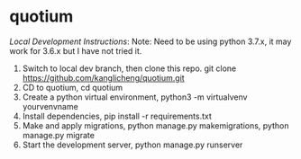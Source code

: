 # quotium
*Local Development Instructions*:
Note: Need to be using python 3.7.x, it may work for 3.6.x but I have not tried it.
1) Switch to local dev branch, then clone this repo. git clone https://github.com/kanglicheng/quotium.git
2) CD to quotium, cd quotium
3) Create a python virtual environment, python3 -m virtualvenv yourvenvname
4) Install dependencies, pip install -r requirements.txt
5) Make and apply migrations, python manage.py makemigrations, python manage.py migrate
6) Start the development server, python manage.py runserver

